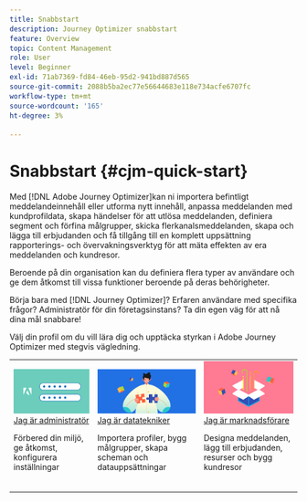```yaml
---
title: Snabbstart
description: Journey Optimizer snabbstart
feature: Overview
topic: Content Management
role: User
level: Beginner
exl-id: 71ab7369-fd84-46eb-95d2-941bd887d565
source-git-commit: 2088b5ba2ec77e56644683e118e734acfe6707fc
workflow-type: tm+mt
source-wordcount: '165'
ht-degree: 3%

---
```


# Snabbstart {#cjm-quick-start}

Med [!DNL Adobe Journey Optimizer]kan ni importera befintligt meddelandeinnehåll eller utforma nytt innehåll, anpassa meddelanden med kundprofildata, skapa händelser för att utlösa meddelanden, definiera segment och förfina målgrupper, skicka flerkanalsmeddelanden, skapa och lägga till erbjudanden och få tillgång till en komplett uppsättning rapporterings- och övervakningsverktyg för att mäta effekten av era meddelanden och kundresor.

Beroende på din organisation kan du definiera flera typer av användare och ge dem åtkomst till vissa funktioner beroende på deras behörigheter.

Börja bara med [!DNL Journey Optimizer]? Erfaren användare med specifika frågor? Administratör för din företagsinstans? Ta din egen väg för att nå dina mål snabbare!

Välj din profil om du vill lära dig och upptäcka styrkan i Adobe Journey Optimizer med stegvis vägledning.

<table>
<tr>
  <td valign="bottom">
    <a href="path/administrator.md">
      <img alt="Administratör" src="path/assets/do-not-localize/user-2.png" />
    </a>
    <div>
    <a href="path/administrator.md">Jag är administratör</a>
     <p>Förbered din miljö, ge åtkomst, konfigurera inställningar
    <p>
    </div>
    <br>
  </td>
  <td valign="bottom">
    <a href="path/data-engineer.md">
      <img alt="Datatekniker" src="path/assets/do-not-localize/user-1.png"/>
    </a>
    <div>
    <a href="path/data-engineer.md">Jag är datatekniker</a>
     <p>Importera profiler, bygg målgrupper, skapa scheman och datauppsättningar
    <p>
    </div>
    <br>
  </td>
  <td valign="bottom">
      <a href="path/marketer.md">
       <img alt="Marknadsförare" src="path/assets/do-not-localize/user-3.png" />
       </a>
    <div><a href="path/marketer.md">Jag är marknadsförare</a>
     <p>Designa meddelanden, lägg till erbjudanden, resurser och bygg kundresor
    <p>
    </div>
    <br>
  </td>
    <!--td valign="bottom">
    <a href="path/developer.md">
      <img alt="Developer" src="../using/assets/do-not-localize/user-2.png" />
    </a>
    <div>
    <a href="path/developer.md">I am a Developer</a>
     <p>Integrate your mobile apps, use Journey Optimizer APIs
    <p>
    </div>
    <br>
  </td-->
</tr>
</table>
